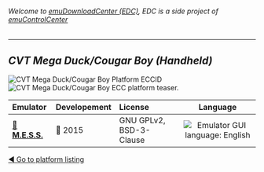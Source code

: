 ###### Welcome to [emuDownloadCenter (EDC)](https://github.com/PhoenixInteractiveNL/emuDownloadCenter/wiki/), EDC is a side project of [emuControlCenter](https://github.com/PhoenixInteractiveNL/emuControlCenter/wiki/)
***
## _CVT Mega Duck/Cougar Boy (Handheld)_
![](https://raw.githubusercontent.com/wiki/PhoenixInteractiveNL/emuDownloadCenter/images_platform/ecc_mdcb_cell.png "CVT Mega Duck/Cougar Boy Platform ECCID")
![](https://raw.githubusercontent.com/wiki/PhoenixInteractiveNL/emuDownloadCenter/images_platform/ecc_mdcb_teaser.png "CVT Mega Duck/Cougar Boy ECC platform teaser.")

| Emulator | Developement | License | Language |
|:---------|:-------------|:--------|:--------:|
| [:file_folder: **M.E.S.S.**](https://github.com/PhoenixInteractiveNL/emuDownloadCenter/wiki/Emulator-mess#menu) | :large_blue_circle: 2015 | GNU GPLv2, BSD-3-Clause | ![](https://raw.githubusercontent.com/wiki/PhoenixInteractiveNL/emuDownloadCenter/images_flags/icon_flag_EN_24.png "Emulator GUI language: English") |

[:arrow_backward: Go to platform listing](https://github.com/PhoenixInteractiveNL/emuDownloadCenter/wiki/EDC-Platform-List)
